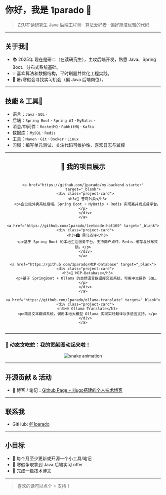 # 你好，我是 1parado 👋

> ZZU在读研究生 Java 后端工程师 · 算法爱好者 · 偏好简洁优雅的代码

---

## 关于我🧭
- 📚 2025年 现在是研二（在读研究生），主攻后端开发，熟悉 Java、Spring Boot、分布式系统基础。
- 💡 喜欢算法和数据结构，平时刷题并优化工程实践。
- 🌱 暑/寒假会寻找实习机会（偏 Java 后端岗位）。

---

## 技能 & 工具🧰
- 语言：`Java`  · `SQL` · 
- 后端：`Spring Boot` · `Spring AI` · `MyBatis` · 
- 消息/中间件：`RocketMQ` · `RabbitMQ` · `Kafka`
- 数据库：`MySQL` · `Redis`
- 工具：`Maven` · `Git` · `Docker` · `Linux`
- 习惯：编写单元测试、关注代码可维护性、喜欢日志与监控

---

<!-- ✨ 动态发光 3D 项目展示卡片区 for 1parado -->
<h2 align="center">🚀 我的项目展示</h2>

<div align="center">
  <style>
    .project-container {
      display: flex;
      flex-wrap: wrap;
      justify-content: center;
      gap: 25px;
      margin-top: 25px;
    }
    .project-card {
      width: 280px;
      height: 160px;
      background: linear-gradient(145deg, #1a1a1a, #222);
      border-radius: 18px;
      box-shadow: 0 6px 15px rgba(0, 0, 0, 0.4);
      transition: all 0.35s ease;
      padding: 20px;
      text-align: left;
      color: #fff;
      position: relative;
      overflow: hidden;
      border: 2px solid transparent;
    }
    .project-card::before {
      content: "";
      position: absolute;
      top: -50%;
      left: -50%;
      width: 200%;
      height: 200%;
      background: linear-gradient(60deg, #00e5ff, #ff00c8, #00e5ff, #ff00c8);
      background-size: 300% 300%;
      animation: gradientMove 5s linear infinite;
      z-index: 0;
      filter: blur(25px);
      opacity: 0;
      transition: opacity 0.4s ease;
    }
    .project-card:hover::before {
      opacity: 0.8;
    }
    @keyframes gradientMove {
      0% { transform: rotate(0deg); }
      100% { transform: rotate(360deg); }
    }
    .project-card:hover {
      transform: translateY(-8px) rotateY(6deg);
      box-shadow: 0 12px 25px rgba(0, 0, 0, 0.6);
      border: 2px solid rgba(0, 229, 255, 0.7);
    }
    .project-card h3 {
      position: relative;
      z-index: 1;
      color: #00e5ff;
      font-size: 20px;
      margin-top: 0;
    }
    .project-card p {
      position: relative;
      z-index: 1;
      color: #ccc;
      font-size: 14px;
      margin-bottom: 0;
    }
    .project-card a {
      text-decoration: none;
    }
  </style>

  <div class="project-container">

    <a href="https://github.com/1parado/my-backend-starter" target="_blank">
      <div class="project-card">
        <h3>🍔 苍穹外卖</h3>
        <p>企业级外卖系统后端，Spring Boot + MyBatis + Redis 实现高并发点餐平台。</p>
      </div>
    </a>

    <a href="https://github.com/1parado/leetcode-hot100" target="_blank">
      <div class="project-card">
        <h3>🏙 黑马点评</h3>
        <p>基于 Spring Boot 的本地生活服务平台，支持商户点评、Redis 缓存与分布式锁。</p>
      </div>
    </a>

    <a href="https://github.com/1parado/MCP-Database" target="_blank">
      <div class="project-card">
        <h3>🧠 MCP-Database</h3>
        <p>基于 SpringBoot + Ollama 的自然语言数据库交互系统，可用中文操作 SQL。</p>
      </div>
    </a>

    <a href="https://github.com/1parado/ollama-translate" target="_blank">
      <div class="project-card">
        <h3>🌐 Ollama Translate</h3>
        <p>简易文本翻译系统，调用本地大模型 Ollama 实现实时翻译与多语言支持。</p>
      </div>
    </a>

  </div>
</div>


---

### 🐍 动态贪吃蛇：我的贡献图动起来啦！
<p align="center">
  <img src="https://raw.githubusercontent.com/1parado/1parado/output/github-contribution-grid-snake.svg" alt="snake animation" />
</p>

---

## 开源贡献 & 活动
- 📝 博客 / 笔记：[Github Page + Hugo搭建的个人技术博客](https://1parado.github.io/)

---

## 联系我
- GitHub: [@1parado](https://github.com/1parado)
---

## 小目标
- 🔁 每个月至少更新或开源一个小工具/笔记
- 🚀 寒假争取拿到 Java 后端实习 offer
- 📖 完成一篇技术博文

---

> 喜欢的话可以点个 ⭐ 支持！

